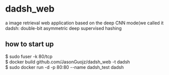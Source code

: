 # dadsh_web
a image retrieval web application based on the deep CNN mode(we called it dadsh: double-bit asymmetric deep supervised hashing 

## how to start up
$  sudo fuser -k 80/tcp  
$  docker build github.com/JasonGuojz/dadsh_web -t dadsh  
$  sudo docker run -d -p 80:80 --name dadsh_test dadsh

